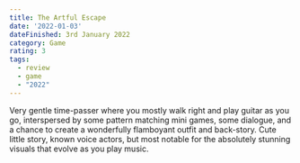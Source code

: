```yaml
---
title: The Artful Escape
date: '2022-01-03'
dateFinished: 3rd January 2022
category: Game
rating: 3
tags:
  - review
  - game
  - "2022"
---
```


Very gentle time-passer where you mostly walk right and play guitar as you go, interspersed by some pattern matching mini games, some dialogue, and a chance to create a wonderfully flamboyant outfit and back-story. Cute little story, known voice actors, but most notable for the absolutely stunning visuals that evolve as you play music.